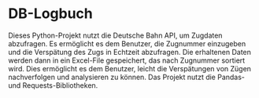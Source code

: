 # DB-Logbuch

Dieses Python-Projekt nutzt die Deutsche Bahn API, um Zugdaten abzufragen.
Es ermöglicht es dem Benutzer, die Zugnummer einzugeben und die Verspätung des Zugs in Echtzeit abzufragen. 
Die erhaltenen Daten werden dann in ein Excel-File gespeichert, das nach Zugnummer sortiert wird.
Dies ermöglicht es dem Benutzer, leicht die Verspätungen von Zügen nachverfolgen und analysieren zu können. 
Das Projekt nutzt die Pandas- und Requests-Bibliotheken.
